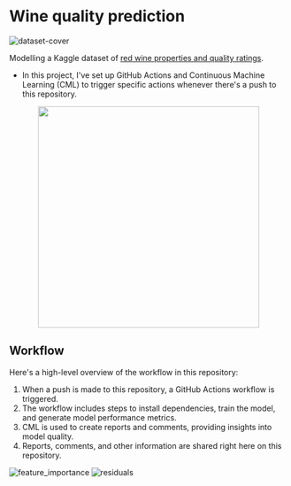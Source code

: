 # Wine quality prediction
![dataset-cover](https://github.com/A158-debug/MLOps-Wine-Quality-Prediction/assets/76657113/52e2c911-6ffa-4cd8-a5c2-f94c8055ba68)

Modelling a Kaggle dataset of [red wine properties and quality ratings](https://www.kaggle.com/uciml/red-wine-quality-cortez-et-al-2009). 

- In this project, I've set up GitHub Actions and Continuous Machine Learning (CML) to trigger specific actions whenever there's a push to this repository. 

<p align="center">
  <img src="https://static.iterative.ai/img/cml/title_strip_trim.png" width=400>
</p>

## Workflow

Here's a high-level overview of the workflow in this repository:

1. When a push is made to this repository, a GitHub Actions workflow is triggered.
2. The workflow includes steps to install dependencies, train the model, and generate model performance metrics.
3. CML is used to create reports and comments, providing insights into model quality.
4. Reports, comments, and other information are shared right here on this repository.


![feature_importance](https://github.com/A158-debug/MLOps-Wine-Quality-Prediction/assets/76657113/5da56257-66ea-439d-bb00-1669b1e87e5d)
![residuals](https://github.com/A158-debug/MLOps-Wine-Quality-Prediction/assets/76657113/d12722d1-fb0a-4085-8b3e-eb3418a71a45)

